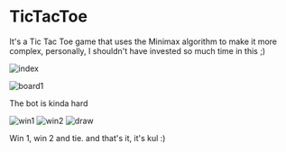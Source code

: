 # TicTacToe
It's a Tic Tac Toe game that uses the Minimax algorithm to make it more complex, personally, I shouldn't have invested so much time in this ;)

![index](https://github.com/Willians45/TicTacToe/assets/86328563/fd64f5fc-5f08-4167-8e85-8a0994c3b139)

![board1](https://github.com/Willians45/TicTacToe/assets/86328563/317c7344-8c07-4bc6-b75b-587a35b9f61f)

The bot is kinda hard

![win1](https://github.com/Willians45/TicTacToe/assets/86328563/ace6f372-d506-43dc-9868-aadba64eb8ba)
![win2](https://github.com/Willians45/TicTacToe/assets/86328563/851003c6-496e-4a55-9bf0-00652e2a0557)
![draw](https://github.com/Willians45/TicTacToe/assets/86328563/9de53e23-c6c8-4441-8aac-a6105af090b3)

Win 1, win 2 and tie.
and that's it, it's kul :)
